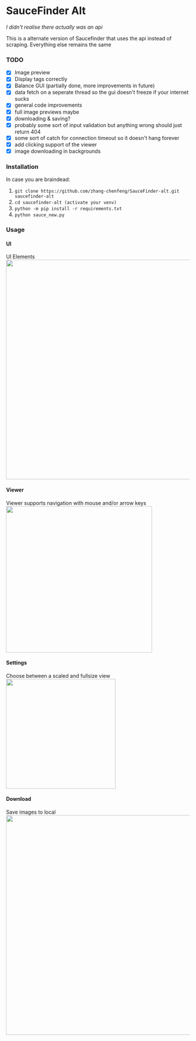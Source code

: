 # SauceFinder Alt
*I didn't realise there actually was an api*

This is a alternate version of Saucefinder that uses the api instead of scraping. Everything else remains the same


### TODO
- [x] Image preview
- [x] Display tags correctly
- [x] Balance GUI (partially done, more improvements in future)
- [x] data fetch on a seperate thread so the gui doesn't freeze if your internet sucks
- [x] general code improvements
- [x] full image previews maybe
- [x] downloading & saving?
- [x] probably some sort of input validation but anything wrong should just return 404
- [x] some sort of catch for connection timeout so it doesn't hang forever
- [x] add clicking support of the viewer
- [x] image downloading in backgrounds

### Installation
In case you are braindead:
1. `git clone https://github.com/zhang-chenfeng/SauceFinder-alt.git saucefinder-alt`
2. `cd saucefinder-alt (activate your venv)`
3. `python -m pip install -r requirements.txt`
4. `python sauce_new.py`

### Usage

#### UI
UI Elements\
<img src="https://cdn.discordapp.com/attachments/496020212764901387/709842419306463242/main.png" width="600">

#### Viewer
Viewer supports navigation with mouse and/or arrow keys\
<img src="https://cdn.discordapp.com/attachments/496020212764901387/709833761130414171/viewer_2.png" width="400">

#### Settings
Choose between a scaled and fullsize view\
<img src="https://cdn.discordapp.com/attachments/496020212764901387/709528532195213442/setting.png" width="300">

#### Download
Save images to local\
<img src="https://cdn.discordapp.com/attachments/496020212764901387/709843641597821088/down.png" width="600">
